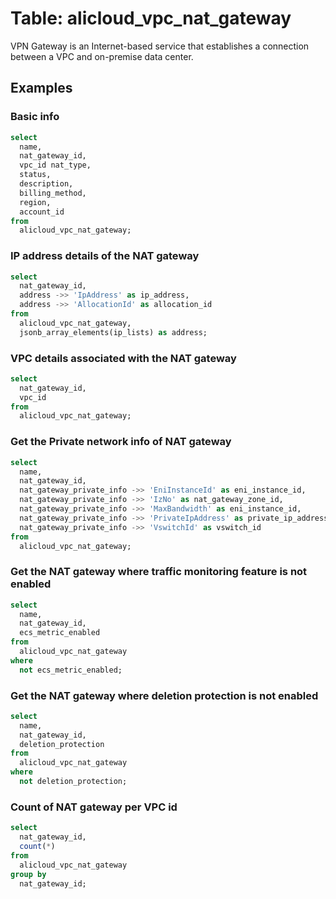 # Table: alicloud_vpc_nat_gateway

VPN Gateway is an Internet-based service that establishes a connection between a VPC and on-premise data center.

## Examples

### Basic info

```sql
select
  name,
  nat_gateway_id,
  vpc_id nat_type,
  status,
  description,
  billing_method,
  region,
  account_id
from
  alicloud_vpc_nat_gateway;
```

### IP address details of the NAT gateway

```sql
select
  nat_gateway_id,
  address ->> 'IpAddress' as ip_address,
  address ->> 'AllocationId' as allocation_id
from
  alicloud_vpc_nat_gateway,
  jsonb_array_elements(ip_lists) as address;
```

### VPC details associated with the NAT gateway

```sql
select
  nat_gateway_id,
  vpc_id
from
  alicloud_vpc_nat_gateway;
```

### Get the Private network info of NAT gateway

```sql
select
  name,
  nat_gateway_id,
  nat_gateway_private_info ->> 'EniInstanceId' as eni_instance_id,
  nat_gateway_private_info ->> 'IzNo' as nat_gateway_zone_id,
  nat_gateway_private_info ->> 'MaxBandwidth' as eni_instance_id,
  nat_gateway_private_info ->> 'PrivateIpAddress' as private_ip_address,
  nat_gateway_private_info ->> 'VswitchId' as vswitch_id
from
  alicloud_vpc_nat_gateway;
```

### Get the NAT gateway where traffic monitoring feature is not enabled

```sql
select
  name,
  nat_gateway_id,
  ecs_metric_enabled
from
  alicloud_vpc_nat_gateway
where
  not ecs_metric_enabled;
```

### Get the NAT gateway where deletion protection is not enabled

```sql
select
  name,
  nat_gateway_id,
  deletion_protection
from
  alicloud_vpc_nat_gateway
where
  not deletion_protection;
```

### Count of NAT gateway per VPC id

```sql
select
  nat_gateway_id,
  count(*)
from
  alicloud_vpc_nat_gateway
group by
  nat_gateway_id;
```

